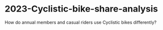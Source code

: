 # 2023-Cyclistic-bike-share-analysis
How do annual members and casual riders use Cyclistic bikes differently?
